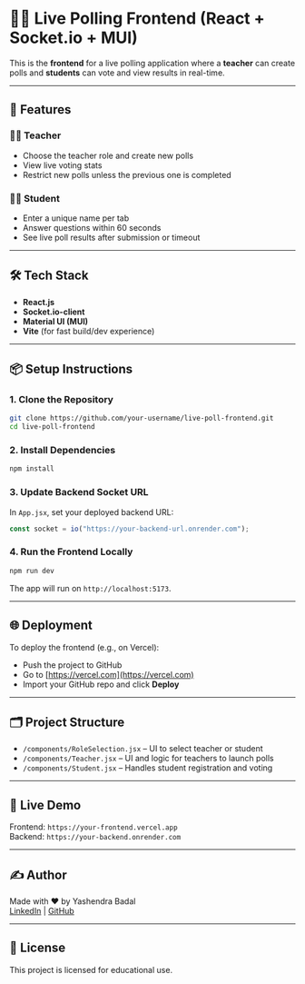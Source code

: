 # 🧑‍🎓 Live Polling Frontend (React + Socket.io + MUI)

This is the **frontend** for a live polling application where a **teacher** can create polls and **students** can vote and view results in real-time.

---

## 🚀 Features

### 👨‍🏫 Teacher
- Choose the teacher role and create new polls
- View live voting stats
- Restrict new polls unless the previous one is completed

### 👨‍🎓 Student
- Enter a unique name per tab
- Answer questions within 60 seconds
- See live poll results after submission or timeout

---

## 🛠️ Tech Stack
- **React.js**
- **Socket.io-client**
- **Material UI (MUI)**
- **Vite** (for fast build/dev experience)

---

## 📦 Setup Instructions

### 1. Clone the Repository
```bash
git clone https://github.com/your-username/live-poll-frontend.git
cd live-poll-frontend
```

### 2. Install Dependencies
```bash
npm install
```

### 3. Update Backend Socket URL
In `App.jsx`, set your deployed backend URL:
```js
const socket = io("https://your-backend-url.onrender.com");
```

### 4. Run the Frontend Locally
```bash
npm run dev
```

The app will run on `http://localhost:5173`.

---

## 🌐 Deployment

To deploy the frontend (e.g., on Vercel):
- Push the project to GitHub
- Go to [https://vercel.com](https://vercel.com)
- Import your GitHub repo and click **Deploy**

---

## 🗂️ Project Structure

- `/components/RoleSelection.jsx` – UI to select teacher or student
- `/components/Teacher.jsx` – UI and logic for teachers to launch polls
- `/components/Student.jsx` – Handles student registration and voting

---

## 🔗 Live Demo

Frontend: `https://your-frontend.vercel.app`  
Backend: `https://your-backend.onrender.com`

---

## ✍️ Author

Made with ❤️ by Yashendra Badal  
[LinkedIn](https://www.linkedin.com/in/yashendrabadal/) | [GitHub](https://github.com/ybpheno16)

---

## 📜 License

This project is licensed for educational use.

